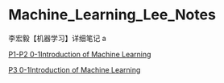 # Machine_Learning_Lee_Notes
李宏毅【机器学习】详细笔记 a

[P1-P2 0-1Introduction of Machine Learning](https://github.com/Alexandra-z/Machine_Learning_Lee_Notes/blob/85549a87a88da12ac736201c8ad7406bd43295a7/P1-P2%200-1Introduction%20of%20Machine%20Learning/P1-P2%200-1Introduction%20of%20Machine%20Learning%20!--%E4%BB%8B%E7%BB%8D%E5%86%85%E5%AE%B9%20%2038'--.md)

[P3 0-1Introduction of Machine Learning](https://github.com/Alexandra-z/Machine_Learning_Lee_Notes/blob/3829d0e29ea038704eeb38a09f07794b403a471d/docs/P3%20%201Recognition-Case%20Study%20!--%E6%AF%94%E8%BE%83%E9%87%8D%E8%A6%81%EF%BC%8C%E9%83%BD%E4%BC%9A%2085'--.md)

